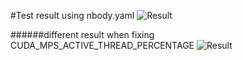 #Test result using nbody.yaml
![Result](https://ws2.sinaimg.cn/large/006tNc79ly1g3xg6y9hyoj30ue05sgn5.jpg)

######different result when fixing CUDA_MPS_ACTIVE_THREAD_PERCENTAGE
![Result](https://ws1.sinaimg.cn/large/006tNc79ly1g3xgcy9m3uj318e0h2dhc.jpg)

